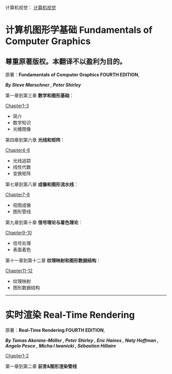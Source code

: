 计算机视觉：
[计算机视觉](CV/ComputerVision-YanliJi.md)

# 计算机图形学基础 Fundamentals of Computer Graphics

## 尊重原著版权。本翻译不以盈利为目的。

原著：**Fundamentals of Computer Graphics FOURTH EDITION**,

**_By Steve Marschner , Peter Shirley_**

第一章到第三章 **数学和图形基础**：

[Chapter1-3](./ComputerGraphics/ComputerGraphics-1.md)

- 简介
- 数学知识
- 光栅图像

第四章到第六章 **光线和矩阵**：

[Chapter4-6](./ComputerGraphics/ComputerGraphics-2.md)

- 光线追踪
- 线性代数
- 变换矩阵

第七章到第八章 **成像和图形流水线**：

[Chapter7-8](./ComputerGraphics/ComputerGraphics-3.md)

- 视图成像
- 图形管线

第九章到第十章 **信号理论与着色理论**：

[Chapter9-10](./ComputerGraphics/ComputerGraphics-4.md)

- 信号处理
- 表面着色

第十一章到第十二章 **纹理映射和图形数据结构**：

[Chapter11-12](./ComputerGraphics/ComputerGraphics-5.md)

- 纹理映射
- 图形数据结构

---

# 实时渲染 Real-Time Rendering

原著：**Real-Time Rendering FOURTH EDITION**,

**_By Tomas Akenine-Möller , Peter Shirley , Eric Haines , Naty Hoffman , Angelo Pesce , Micha l Iwanicki , Sébastien Hillaire_**

[Chapter1-2](./RealTimeRendering/RealTimeRendering-1.md)

第一章到第二章 **前言&图形渲染管线**
